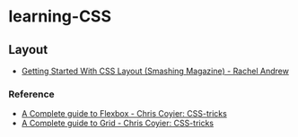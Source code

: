 # learning-CSS

## Layout
* [Getting Started With CSS Layout (Smashing Magazine) - Rachel Andrew](https://www.smashingmagazine.com/2018/05/guide-css-layout/) 

### Reference
* [A Complete guide to Flexbox - Chris Coyier: CSS-tricks](https://css-tricks.com/snippets/css/a-guide-to-flexbox/)
* [A Complete guide to Grid - Chris Coyier: CSS-tricks](https://css-tricks.com/snippets/css/complete-guide-grid/)
